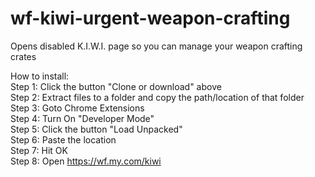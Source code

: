 # wf-kiwi-urgent-weapon-crafting
Opens disabled K.I.W.I. page so you can manage your weapon crafting crates

How to install:  
Step 1: Click the button "Clone or download" above  
Step 2: Extract files to a folder and copy the path/location of that folder  
Step 3: Goto Chrome Extensions  
Step 4: Turn On "Developer Mode"  
Step 5: Click the button "Load Unpacked"  
Step 6: Paste the location  
Step 7: Hit OK  
Step 8: Open https://wf.my.com/kiwi  
